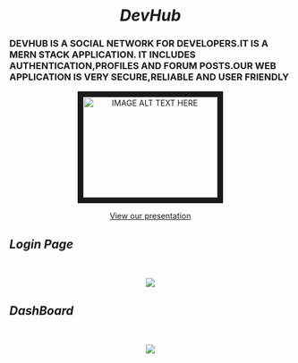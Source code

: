 <H1 align='center'><i>DevHub</i></h1>
<h3 style="textTransform:uppercase;">DEVHUB  IS A SOCIAL NETWORK FOR DEVELOPERS.IT IS A MERN STACK APPLICATION.
IT INCLUDES AUTHENTICATION,PROFILES AND FORUM POSTS.OUR WEB APPLICATION IS VERY SECURE,RELIABLE AND USER FRIENDLY</h3>
<p align='center'>
<a href="https://youtu.be/w42kKqel4mY" target="_blank"><img src="https://raw.githubusercontent.com/Priya2410/DevHub/master/client/webtech.png"
alt="IMAGE ALT TEXT HERE" width="240px" height="180px" border="10" /></a>
 </p>
<p align='center'>
<a href="client/DEVCONNECTOR.pdf">View our presentation</a>
 </p>
<h2><i>Login Page</i></h2><br/>
<p align="center">
    <img src="https://raw.githubusercontent.com/Priya2410/DevHub/master/client/login.png" />
    <br/>
 </p>
 
 <h2><i> DashBoard </i></h2><br/>
 <p align='center'>
     <img src="https://raw.githubusercontent.com/Priya2410/DevHub/master/client/dash.png"/>
     <br/>
 </p>
